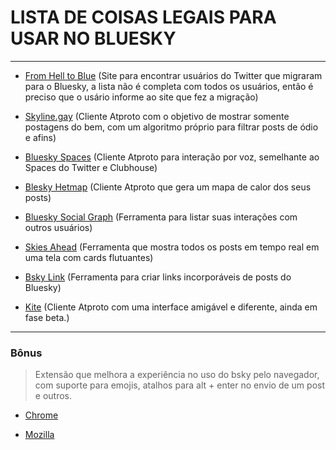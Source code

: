 # LISTA DE COISAS LEGAIS PARA USAR NO BLUESKY 
----

- [From Hell to Blue](https://fromhellto.blue/) (Site para encontrar usuários do Twitter que migraram para o Bluesky, a lista não é completa com todos os usuários, então é preciso que o usário informe ao site que fez a migração)

- [Skyline.gay](https://skyline.gay/) (Cliente Atproto com o objetivo de mostrar somente postagens do bem, com um algoritmo próprio para filtrar posts de ódio e afins)

- [Bluesky Spaces](https://www.skyspaces.net/) (Cliente Atproto para interação por voz, semelhante ao Spaces do Twitter e Clubhouse)

- [Blesky Hetmap](https://bluesky-heatmap.fly.dev/) (Cliente Atproto que gera um mapa de calor dos seus posts)

- [Bluesky Social Graph](https://bsky.jazco.dev/) (Ferramenta para listar suas interações com outros usuários)

- [Skies Ahead](https://blue-skies-ahead.glitch.me/) (Ferramenta que mostra todos os posts em tempo real em uma tela com cards flutuantes)

- [Bsky Link](https://bsky.link/) (Ferramenta para criar links incorporáveis de posts do Bluesky)

- [Kite](https://callmearta.github.io/kite) (Cliente Atproto com uma interface amigável e diferente, ainda em fase beta.)

----

### Bônus

> Extensão que melhora a experiência no uso do bsky pelo navegador, com suporte para emojis, atalhos para alt + enter no envio de um post e outros. 

- [Chrome](https://chrome.google.com/webstore/detail/bluesky-overhaul/cllpkmbebfmadmkkpplnaaffnhjjpgbi)

- [Mozilla](https://addons.mozilla.org/en-US/firefox/addon/bluesky-overhaul/)

